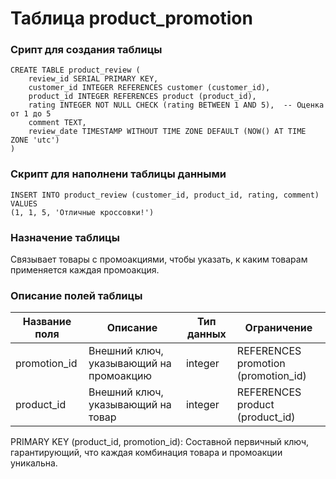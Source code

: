 # Таблица product_promotion

### Срипт для создания таблицы

```
CREATE TABLE product_review (
    review_id SERIAL PRIMARY KEY,
    customer_id INTEGER REFERENCES customer (customer_id),
    product_id INTEGER REFERENCES product (product_id),
    rating INTEGER NOT NULL CHECK (rating BETWEEN 1 AND 5),  -- Оценка от 1 до 5
    comment TEXT,
    review_date TIMESTAMP WITHOUT TIME ZONE DEFAULT (NOW() AT TIME ZONE 'utc')
)
```
### Скрипт для наполнени таблицы данными

```
INSERT INTO product_review (customer_id, product_id, rating, comment) VALUES
(1, 1, 5, 'Отличные кроссовки!')
```

### Назначение таблицы

Связывает товары с промоакциями, чтобы указать, к каким товарам применяется каждая промоакция.

### Описание полей таблицы

|Название поля|Описание|Тип данных|Ограничение|
|-|-|-|-|
|promotion_id|Внешний ключ, указывающий на промоакцию|integer|REFERENCES promotion (promotion_id)|
|product_id|Внешний ключ, указывающий на товар|integer|REFERENCES product (product_id)|

PRIMARY KEY (product_id, promotion_id): Составной первичный ключ, гарантирующий, что каждая комбинация товара и промоакции уникальна.